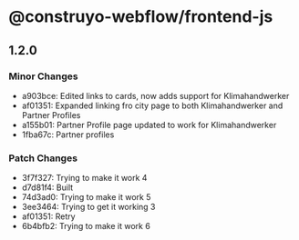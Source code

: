 # @construyo-webflow/frontend-js

## 1.2.0

### Minor Changes

- a903bce: Edited links to cards, now adds support for Klimahandwerker
- af01351: Expanded linking fro city page to both Klimahandwerker and Partner Profiles
- a155b01: Partner Profile page updated to work for Klimahandwerker
- 1fba67c: Partner profiles

### Patch Changes

- 3f7f327: Trying to make it work 4
- d7d81f4: Built
- 74d3ad0: Trying to make it work 5
- 3ee3464: Trying to get it working 3
- af01351: Retry
- 6b4bfb2: Trying to make it work 6
